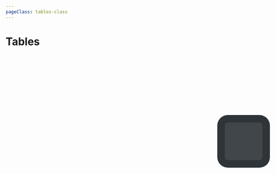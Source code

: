```yaml
---
pageClass: tables-class
---
```


# Tables

<div class="fenetre" style="
  position: fixed !important;
  width: 100px; 
  height: 100px; 
  background-color: rgba(44,50,54,0.9); 
  border:none;
  cursor: pointer;
  hover: 101%;
  right: 3%;
  top: 9%;
  border: 20px solid rgba(44,50,54,0.9);
  border-radius: 20%;">
  <img id="image" src="https://i.ibb.co/Hpp9nFM/d1.png" name="randimg" >
  <style>
    .fenetre {background-color: rgb(44,50,54)}
    #image {
      width: 100px;
    }
    #image:not(:active) {
      animation-name: example;
      animation-duration: 4s;
    }
    #image:hover {
      cursor:pointer;
    }
    @keyframes example {
      from {opacity:0;}
      to {opacity: 1;}
    }
  </style>
  <script>
    var images = [ 
      "https://i.ibb.co/Hpp9nFM/d1.png", 
      "https://i.ibb.co/XxwmjbW/d2.png",
      "https://i.ibb.co/KbxCMyW/d3.png",
      "https://i.ibb.co/tbppJVM/d4.png",
      "https://i.ibb.co/2jtdHnb/d5.png",
      "https://i.ibb.co/QQtWTQk/d6.png"];
    init();
    function random_image(images) {
      var random = randomize(images);
      while(images[random] === document.getElementById("image").src){
      random = randomize(images)
    }
    document.getElementById("image").src = images[random].toString();
    }
    function randomize(array){
      return Math.floor((Math.random() * (array.length)));
    }
    function init() {
      document.getElementById("image").addEventListener("click", function(){
      random_image(images);
      });
      random_image(images);
    }
  </script>
</div>